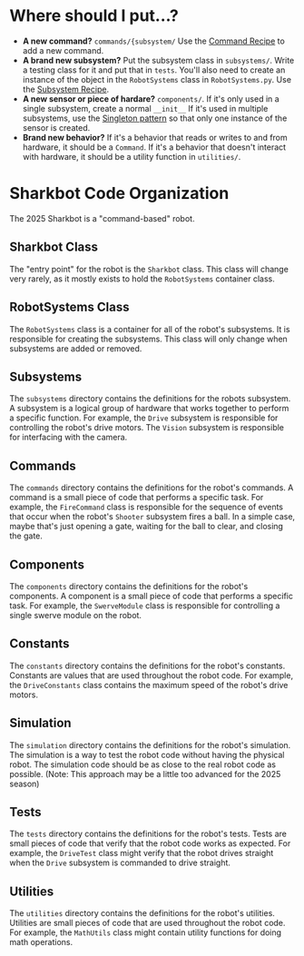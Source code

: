 # Where should I put...?

- **A new command?** `commands/{subsystem/` Use the [Command Recipe](../../NewCommandRecipe.md) to add a new command.
- **A brand new subsystem?** Put the subsystem class in `subsystems/`. Write a testing class for it and put that in `tests`.
You'll also need to create an instance of the object in the `RobotSystems` class in `RobotSystems.py`. Use the [Subsystem Recipe](../../NewSubsystemRecipe.md).
- **A new sensor or piece of hardare?** `components/`. If it's only used in a single subsystem, create a normal `__init__`
If it's used in multiple subsystems, use the [Singleton pattern](../../SingletonPatternRecipe.md) so that only one 
instance of the sensor is created.
- **Brand new behavior?** If it's a behavior that reads or writes to and from hardware, it should be a `Command`. If 
it's a behavior that doesn't interact with hardware, it should be a utility function in `utilities/`.

# Sharkbot Code Organization

The 2025 Sharkbot is a "command-based" robot. 

## Sharkbot Class

The "entry point" for the robot is the `Sharkbot` class. This class will change very rarely, as it mostly exists to hold the `RobotSystems` container class.

## RobotSystems Class
The `RobotSystems` class is a container for all of the robot's subsystems. It is responsible for creating the subsystems. This class will only change when subsystems are added or removed.

## Subsystems
The `subsystems` directory contains the definitions for the robots subsystem. A subsystem is a logical group of hardware that works together to perform a specific function. For example, the `Drive` subsystem is responsible for controlling the robot's drive motors. The `Vision` subsystem is responsible for interfacing with the camera.

## Commands

The `commands` directory contains the definitions for the robot's commands. A command is a small piece of code that performs a specific task. For example, the `FireCommand` class is responsible for the sequence of events that occur when the robot's `Shooter` subsystem fires a ball. In a simple case, maybe that's just opening a gate, waiting for the ball to clear, and closing the gate. 

## Components

The `components` directory contains the definitions for the robot's components. A component is a small piece of code that performs a specific task. For example, the `SwerveModule` class is responsible for controlling a single swerve module on the robot.

## Constants

The `constants` directory contains the definitions for the robot's constants. Constants are values that are used throughout the robot code. For example, the `DriveConstants` class contains the maximum speed of the robot's drive motors.

## Simulation

The `simulation` directory contains the definitions for the robot's simulation. The simulation is a way to test the robot code without having the physical robot. The simulation code should be as close to the real robot code as possible. (Note: This approach may be a little too advanced for the 2025 season)

## Tests

The `tests` directory contains the definitions for the robot's tests. Tests are small pieces of code that verify that the robot code works as expected. For example, the `DriveTest` class might verify that the robot drives straight when the `Drive` subsystem is commanded to drive straight.

## Utilities

The `utilities` directory contains the definitions for the robot's utilities. Utilities are small pieces of code that are used throughout the robot code. For example, the `MathUtils` class might contain utility functions for doing math operations.
